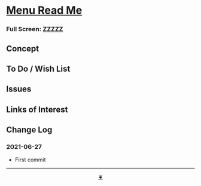 <span style=display:none; >[You are now in a GitHub source code view - click this link to view Read Me file as a web page]( https://pushme-pullyou.github.io/tootoo-2021/xxxxx/  "View file as a web page." ) </span>



# [Menu Read Me]( ./index.html )

<!--@@@
<div class=iframe-resize ><iframe src=https://pushme-pullyou.github.io/tootoo-2021/ xxxxx/ height=100% width=100% ></iframe></div>
_ZZZZZ_
@@@-->

### Full Screen: [ZZZZZ]( https://pushme-pullyou.github.io/tootoo-2021/xxxxx )


## Concept


## To Do / Wish List


## Issues


## Links of Interest


## Change Log

### 2021-06-27

* First commit

***

<center><a href=javascript:window.main.scrollTo(0,0); class=aDingbat title="Scroll to top" > ❦ </a></center>
